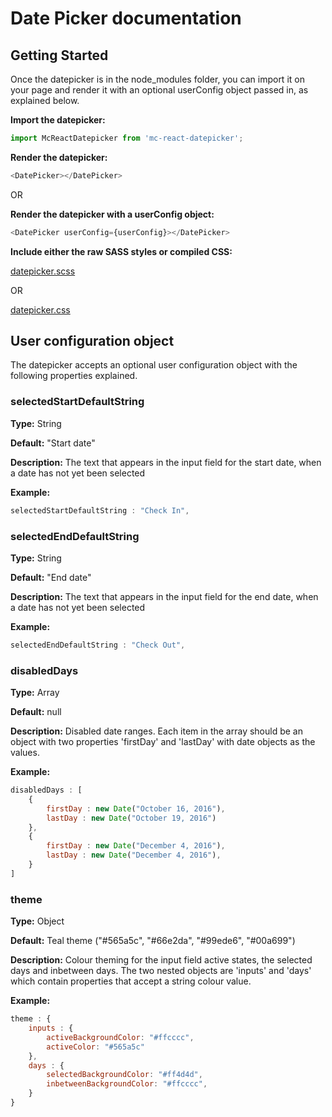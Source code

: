 # Date Picker documentation

## Getting Started

Once the datepicker is in the node_modules folder, you can import it on your page and render it with an optional userConfig object passed in, as explained below.

**Import the datepicker:**
```javascript
import McReactDatepicker from 'mc-react-datepicker';
```

**Render the datepicker:**
```javascript
<DatePicker></DatePicker>
```

OR

**Render the datepicker with a userConfig object:**
```javascript
<DatePicker userConfig={userConfig}></DatePicker>
```

**Include either the raw SASS styles or compiled CSS:**

[datepicker.scss](https://github.com/matine/mc-react-datepicker/blob/master/dist/assets/styles/components/datepicker.scss)

OR

[datepicker.css](https://github.com/matine/mc-react-datepicker/blob/master/dist/assets/styles/components/datepicker.css)


## User configuration object

The datepicker accepts an optional user configuration object with the following properties explained.

### selectedStartDefaultString

**Type:** String

**Default:** "Start date"

**Description:**
The text that appears in the input field for the start date, when a date has not yet been selected

**Example:**
```javascript
selectedStartDefaultString : "Check In",
```

### selectedEndDefaultString

**Type:** String

**Default:** "End date"

**Description:**
The text that appears in the input field for the end date, when a date has not yet been selected

**Example:**
```javascript
selectedEndDefaultString : "Check Out",
```

### disabledDays

**Type:** Array

**Default:** null

**Description:**
Disabled date ranges. Each item in the array should be an object with two properties 'firstDay' and 'lastDay' with date objects as the values.

**Example:**
```javascript
disabledDays : [
    {
        firstDay : new Date("October 16, 2016"),
        lastDay : new Date("October 19, 2016")
    },
    {
        firstDay : new Date("December 4, 2016"),
        lastDay : new Date("December 4, 2016"),
    }
]
```

### theme

**Type:** Object

**Default:** Teal theme ("#565a5c", "#66e2da", "#99ede6", "#00a699")

**Description:**
Colour theming for the input field active states, the selected days and inbetween days.
The two nested objects are 'inputs' and 'days' which contain properties that accept a string colour value.

**Example:**
```javascript
theme : {
    inputs : {
        activeBackgroundColor: "#ffcccc",
        activeColor: "#565a5c"
    },
    days : {
        selectedBackgroundColor: "#ff4d4d",
        inbetweenBackgroundColor: "#ffcccc",
    }
}
```


